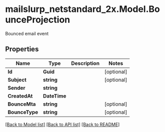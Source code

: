 # mailslurp_netstandard_2x.Model.BounceProjection
Bounced email event

## Properties

Name | Type | Description | Notes
------------ | ------------- | ------------- | -------------
**Id** | **Guid** |  | [optional] 
**Subject** | **string** |  | [optional] 
**Sender** | **string** |  | 
**CreatedAt** | **DateTime** |  | 
**BounceMta** | **string** |  | [optional] 
**BounceType** | **string** |  | [optional] 

[[Back to Model list]](../README#documentation-for-models) [[Back to API list]](../README#documentation-for-api-endpoints) [[Back to README]](../README)

